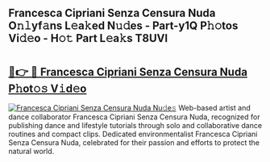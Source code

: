 ## Francesca Cipriani Senza Censura Nuda O𝚗𝚕yf𝚊ns L𝚎a𝚔ed N𝚞𝚍es - Part-y1Q P𝚑𝚘tos Vi𝚍𝚎o - H𝚘𝚝 Part L𝚎a𝚔s T8UVl

# <h2><a href="http://kf5u8w.oniu.top/?m=Francesca+Cipriani+Senza+Censura+Nuda">🔗👉 🔴 Francesca Cipriani Senza Censura Nuda P𝚑ot𝚘𝚜 V𝚒d𝚎o</a></h2>

[![Francesca Cipriani Senza Censura Nuda Nu𝚍e𝚜](https://i.imgur.com/0qMVB7G.gif)](http://kf5u8w.oniu.top/?m=Francesca+Cipriani+Senza+Censura+Nuda)
Web-based artist and dance collaborator Francesca Cipriani Senza Censura Nuda, recognized for publishing dance and lifestyle tutorials through solo and collaborative dance routines and compact clips. Dedicated environmentalist Francesca Cipriani Senza Censura Nuda, celebrated for their passion and efforts to protect the natural world.  

